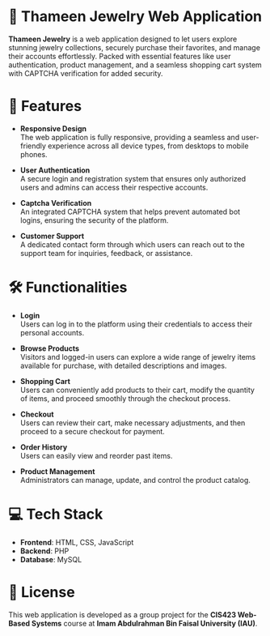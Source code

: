 # 💎 Thameen Jewelry Web Application 

**Thameen Jewelry** is a web application designed to let users explore stunning jewelry collections, securely purchase their favorites, and manage their accounts effortlessly. Packed with essential features like user authentication, product management, and a seamless shopping cart system with CAPTCHA verification for added security.

# 🌟 Features

- **Responsive Design**  
  The web application is fully responsive, providing a seamless and user-friendly experience across all device types, from desktops to mobile phones.
  
- **User Authentication**  
  A secure login and registration system that ensures only authorized users and admins can access their respective accounts.
  
- **Captcha Verification**  
  An integrated CAPTCHA system that helps prevent automated bot logins, ensuring the security of the platform.

- **Customer Support**  
  A dedicated contact form through which users can reach out to the support team for inquiries, feedback, or assistance.

# 🛠️ Functionalities

- **Login**  
  Users can log in to the platform using their credentials to access their personal accounts.

- **Browse Products**  
  Visitors and logged-in users can explore a wide range of jewelry items available for purchase, with detailed descriptions and images.

- **Shopping Cart**  
  Users can conveniently add products to their cart, modify the quantity of items, and proceed smoothly through the checkout process.

- **Checkout**  
  Users can review their cart, make necessary adjustments, and then proceed to a secure checkout for payment.
   
- **Order History**  
  Users can easily view and reorder past items.
  
- **Product Management**  
  Administrators can manage, update, and control the product catalog.

# 💻 Tech Stack

- **Frontend**: HTML, CSS, JavaScript
- **Backend**: PHP
- **Database**: MySQL


# 📜 License

This web application is developed as a group project for the **CIS423 Web-Based Systems** course at **Imam Abdulrahman Bin Faisal University (IAU)**.

